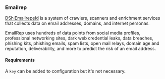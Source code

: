 ### Emailrep
[DShiEmailrepeld](https://emailrep.io/) is a system of crawlers, scanners and enrichment services that collects data on email addresses, domains, and internet personas.

EmailRep uses hundreds of data points from social media profiles, professional networking sites, dark web credential leaks, data breaches, phishing kits, phishing emails, spam lists, open mail relays, domain age and reputation, deliverability, and more to predict the risk of an email address.

#### Requirements
A `key` can be added to configuration but it's not necessary.